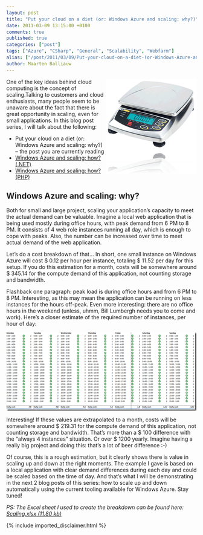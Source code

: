 ```yaml
---
layout: post
title: "Put your cloud on a diet (or: Windows Azure and scaling: why?)"
date: 2011-03-09 13:15:00 +0100
comments: true
published: true
categories: ["post"]
tags: ["Azure", "CSharp", "General", "Scalability", "Webfarm"]
alias: ["/post/2011/03/09/Put-your-cloud-on-a-diet-(or-Windows-Azure-and-scaling-why).aspx", "/post/2011/03/09/put-your-cloud-on-a-diet-(or-windows-azure-and-scaling-why).aspx"]
author: Maarten Balliauw
---
```

<p><a href="/images/image_106.png"><img style="background-image: none; border-right-width: 0px; margin: 0px 0px 5px 5px; padding-left: 0px; padding-right: 0px; display: inline; float: right; border-top-width: 0px; border-bottom-width: 0px; border-left-width: 0px; padding-top: 0px" title="Windows Azure scaling" src="/images/image_thumb_76.png" border="0" alt="Windows Azure scaling" width="240" height="252" align="right" /></a>One of the key ideas behind cloud computing is the concept of scaling.Talking to customers and cloud enthusiasts, many people seem to be unaware about the fact that there is great opportunity in scaling, even for small applications. In this blog post series, I will talk about the following:</p>
<ul>
<li>Put your cloud on a diet (or: Windows Azure and scaling: why?) &ndash; the post you are currently reading </li>
<li><a href="/post/2011/03/21/Windows-Azure-and-scaling-how-(NET).aspx">Windows Azure and scaling: how? (.NET)</a> </li>
<li><a href="/post/2011/03/24/Windows-Azure-and-scaling-how-(PHP).aspx">Windows Azure and scaling: how? (PHP)</a> </li>
</ul>
<h2>Windows Azure and scaling: why?</h2>
<p>Both for small and large project, scaling your application&rsquo;s capacity to meet the actual demand can be valuable. Imagine a local web application that is being used mostly during office hours, with peak demand from 6 PM to 8 PM. It consists of 4 web role instances running all day, which is enough to cope with peaks. Also, the number can be increased over time to meet actual demand of the web application.</p>
<p>Let&rsquo;s do a cost breakdown of that&hellip; In short, one small instance on Windows Azure will cost $ 0.12 per hour per instance, totaling $ 11.52 per day for this setup. If you do this estimation for a month, costs will be somewhere around $ 345.14 for the compute demand of this application, not counting storage and bandwidth.</p>
<p>Flashback one paragraph: peak load is during office hours and from 6 PM to 8 PM. Interesting, as this may mean the application can be running on less instances for the hours off-peak. Even more interesting: there are no office hours in the weekend (unless, uhmm, Bill Lumbergh needs you to come and work). Here&rsquo;s a closer estimate of the required number of instances, per hour of day:</p>
<p><a href="/images/image_107.png"><img style="background-image: none; border-right-width: 0px; margin: 5px auto; padding-left: 0px; padding-right: 0px; display: block; float: none; border-top-width: 0px; border-bottom-width: 0px; border-left-width: 0px; padding-top: 0px" title="Windows Azure cost breakdown" src="/images/image_thumb_77.png" border="0" alt="Windows Azure cost breakdown" width="504" height="209" /></a></p>
<p>Interesting! If these values are extrapolated to a month, costs will be somewhere around $ 219.31 for the compute demand of this application, not counting storage and bandwidth. That&rsquo;s more than a $ 100 difference with the &ldquo;always 4 instances&rdquo; situation. Or over $ 1200 yearly. Imagine having a really big project and doing this: that&rsquo;s a lot of beer difference :-)</p>
<p>Of course, this is a rough estimation, but it clearly shows there is value in scaling up and down at the right moments. The example I gave is based on a local application with clear demand differences during each day and could be scaled based on the time of day. And that&rsquo;s what I will be demonstrating in the next 2 blog posts of this series: how to scale up and down automatically using the current tooling available for Windows Azure. Stay tuned!</p>
<p><em>PS: The Excel sheet I used to create the breakdown can be found here: </em><a href="/files/2011/3/Scaling.xlsx"><em>Scaling.xlsx (11.80 kb)</em></a></p>

{% include imported_disclaimer.html %}

